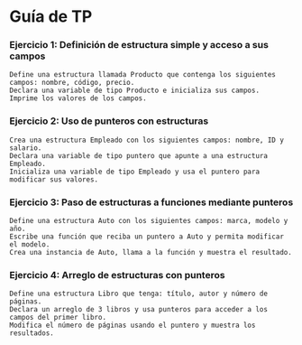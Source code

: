 # Guía de TP 

### Ejercicio 1: Definición de estructura simple y acceso a sus campos
    Define una estructura llamada Producto que contenga los siguientes campos: nombre, código, precio.
    Declara una variable de tipo Producto e inicializa sus campos.
    Imprime los valores de los campos.
### Ejercicio 2: Uso de punteros con estructuras
    Crea una estructura Empleado con los siguientes campos: nombre, ID y salario.
    Declara una variable de tipo puntero que apunte a una estructura Empleado.
    Inicializa una variable de tipo Empleado y usa el puntero para modificar sus valores.

### Ejercicio 3: Paso de estructuras a funciones mediante punteros

    Define una estructura Auto con los siguientes campos: marca, modelo y año.
    Escribe una función que reciba un puntero a Auto y permita modificar el modelo.
    Crea una instancia de Auto, llama a la función y muestra el resultado.
### Ejercicio 4: Arreglo de estructuras con punteros

    Define una estructura Libro que tenga: título, autor y número de páginas.
    Declara un arreglo de 3 libros y usa punteros para acceder a los campos del primer libro.
    Modifica el número de páginas usando el puntero y muestra los resultados.